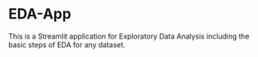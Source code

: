 # EDA-App
This is a Streamlit application for Exploratory Data Analysis including the basic steps of EDA for any dataset.

